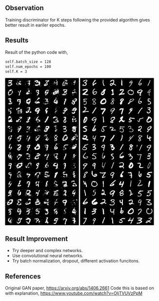 ## Observation

Training discriminator for K steps following the provided algorithm gives better result in eariler epochs.

## Results

Result of the python code with, 

```
self.batch_size = 128
self.num_epochs = 100
self.K = 3 
```

![Generated Fake Images](results/fake_mnist_images.png "Generated Fake Images")
![Real MNIST Images](results/real_mnist_images.png "MNIST real Images")

## Result Improvement

- Try deeper and complex networks.
- Use convolutional neural networks.
- Try batch normalization, dropout, different activation funcitons.

## References

Original GAN paper, https://arxiv.org/abs/1406.2661
Code this is based on with explanation, https://www.youtube.com/watch?v=OljTVUVzPpM

